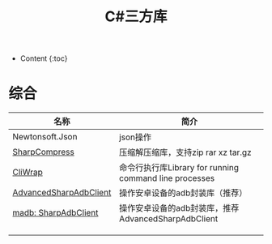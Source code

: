 ﻿---
layout:		post
category:	"program"
title:		"C#三方库"

tags:		[android]
---
- Content
{:toc}


# 综合

| 名称                                                         | 简介                                                   |
| ------------------------------------------------------------ | ------------------------------------------------------ |
| Newtonsoft.Json                                              | json操作                                               |
| [SharpCompress](https://github.com/adamhathcock/sharpcompress) | 压缩解压缩库，支持zip rar xz tar.gz                    |
| [CliWrap](https://github.com/Tyrrrz/CliWrap)                 | 命令行执行库Library for running command line processes |
| [AdvancedSharpAdbClient](https://github.com/yungd1plomat/AdvancedSharpAdbClient) | 操作安卓设备的adb封装库（推荐）                        |
| [madb: SharpAdbClient](https://github.com/quamotion/madb)    | 操作安卓设备的adb封装库，推荐AdvancedSharpAdbClient    |
|                                                              |                                                        |
|                                                              |                                                        |
|                                                              |                                                        |


